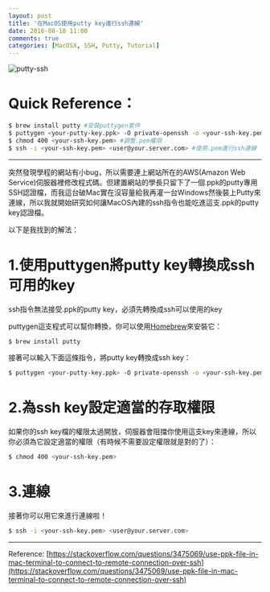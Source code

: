 ```yaml
---
layout: post
title: '在MacOS使用putty key進行ssh連線'
date: 2016-08-18 11:00
comments: true
categories: [MacOSX, SSH, Putty, Tutorial]
---
```

![putty-ssh](http://imgur.com/3B3Hrd4.png)

# Quick Reference：

``` bash
$ brew install putty #安裝puttygen套件
$ puttygen <your-putty-key.ppk> -O private-openssh -o <your-ssh-key.pem> #將putty key轉換成ssh key
$ chmod 400 <your-ssh-key.pem> #調整.pem權限
$ ssh -i <your-ssh-key.pem> <user@your.server.com> #使用.pem進行ssh連線
```

---

突然發現學程的網站有小bug，所以需要連上網站所在的AWS(Amazon Web Service)伺服器裡修改程式碼。但建置網站的學長只留下了一個.ppk的putty專用SSH認證檔，而我這台破Mac實在沒容量給我再灌一台Windows然後裝上Putty來連線，所以我就開始研究如何讓MacOS內建的ssh指令也能吃進這支.ppk的putty key認證檔。

以下是我找到的解法：

# 1.使用puttygen將putty key轉換成ssh可用的key

ssh指令無法接受.ppk的putty key，必須先轉換成ssh可以使用的key

puttygen這支程式可以幫你轉換，你可以使用[Homebrew](http://brew.sh/index_zh-tw.html)來安裝它：

``` bash
$ brew install putty
```

接著可以輸入下面這條指令，將putty key轉換成ssh key：

``` bash
$ puttygen <your-putty-key.ppk> -O private-openssh -o <your-ssh-key.pem>
```

# 2.為ssh key設定適當的存取權限

如果你的ssh key檔的權限太過開放，伺服器會阻擋你使用這支key來連線，所以你必須為它設定適當的權限（有時候不需要設定權限就是對的了）：

``` bash
$ chmod 400 <your-ssh-key.pem>
```

# 3.連線

接著你可以用它來進行連線啦！

``` bash
$ ssh -i <your-ssh-key.pem> <user@your.server.com>
```

---

Reference: [https://stackoverflow.com/questions/3475069/use-ppk-file-in-mac-terminal-to-connect-to-remote-connection-over-ssh](https://stackoverflow.com/questions/3475069/use-ppk-file-in-mac-terminal-to-connect-to-remote-connection-over-ssh)